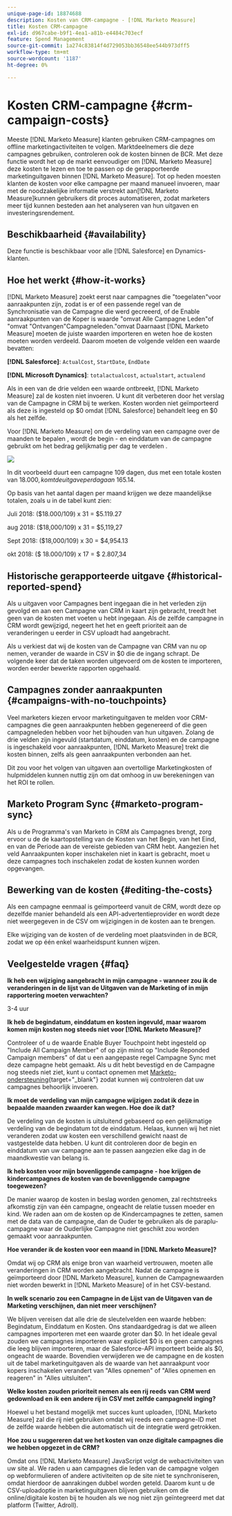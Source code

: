 ```yaml
---
unique-page-id: 18874688
description: Kosten van CRM-campagne - [!DNL Marketo Measure]
title: Kosten CRM-campagne
exl-id: d967cabe-b9f1-4ea1-a81b-e4484c703ecf
feature: Spend Management
source-git-commit: 1a274c83814f4d729053bb36548ee544b973dff5
workflow-type: tm+mt
source-wordcount: '1187'
ht-degree: 0%

---
```


# Kosten CRM-campagne {#crm-campaign-costs}

Meeste [!DNL Marketo Measure] klanten gebruiken CRM-campagnes om offline marketingactiviteiten te volgen. Marktdeelnemers die deze campagnes gebruiken, controleren ook de kosten binnen de BCR. Met deze functie wordt het op de markt eenvoudiger om [!DNL Marketo Measure] deze kosten te lezen en toe te passen op de gerapporteerde marketinguitgaven binnen [!DNL Marketo Measure]. Tot op heden moesten klanten de kosten voor elke campagne per maand manueel invoeren, maar met de noodzakelijke informatie verstrekt aan[!DNL Marketo Measure]kunnen gebruikers dit proces automatiseren, zodat marketers meer tijd kunnen besteden aan het analyseren van hun uitgaven en investeringsrendement.

## Beschikbaarheid {#availability}

Deze functie is beschikbaar voor alle [!DNL Salesforce] en Dynamics-klanten.

## Hoe het werkt {#how-it-works}

[!DNL Marketo Measure] zoekt eerst naar campagnes die &quot;toegelaten&quot;voor aanraakpunten zijn, zodat is er of een passende regel van de Synchronisatie van de Campagne die werd gecreeerd, of de Enable aanraakpunten van de Koper is waarde &quot;omvat Alle Campagne Leden&quot;of &quot;omvat &quot;Ontvangen&quot;Campagneleden.&quot;omvat Daarnaast [!DNL Marketo Measure] moeten de juiste waarden importeren en weten hoe de kosten moeten worden verdeeld. Daarom moeten de volgende velden een waarde bevatten:

**[!DNL Salesforce]**: `ActualCost`, `StartDate`, `EndDate`

**[!DNL Microsoft Dynamics]**: `totalactualcost`, `actualstart`, `actualend`

Als in een van de drie velden een waarde ontbreekt, [!DNL Marketo Measure] zal de kosten niet invoeren. U kunt dit verbeteren door het verslag van de Campagne in CRM bij te werken. Kosten worden niet geïmporteerd als deze is ingesteld op $0 omdat [!DNL Salesforce] behandelt leeg en $0 als het zelfde.

Voor [!DNL Marketo Measure] om de verdeling van een campagne over de maanden te bepalen , wordt de begin - en einddatum van de campagne gebruikt om het bedrag gelijkmatig per dag te verdelen .

![](assets/1.jpg)

In dit voorbeeld duurt een campagne 109 dagen, dus met een totale kosten van $18.000, komt de uitgave per dag aan ~$165.14.

Op basis van het aantal dagen per maand krijgen we deze maandelijkse totalen, zoals u in de tabel kunt zien:

Juli 2018: ($18.000/109) x 31 = $5.119.27

aug 2018: ($18,000/109) x 31 = $5,119,27

Sept 2018: ($18,000/109) x 30 = $4,954.13

okt 2018: ($ 18.000/109) x 17 = $ 2.807,34

## Historische gerapporteerde uitgave {#historical-reported-spend}

Als u uitgaven voor Campagnes bent ingegaan die in het verleden zijn gevolgd en aan een Campagne van CRM in kaart zijn gebracht, treedt het geen van de kosten met voeten u hebt ingegaan. Als de zelfde campagne in CRM wordt gewijzigd, negeert het het en geeft prioriteit aan de veranderingen u eerder in CSV uploadt had aangebracht.

Als u verkiest dat wij de kosten van de Campagne van CRM van nu op nemen, verander de waarde in CSV in $0 die de ingang schrapt. De volgende keer dat de taken worden uitgevoerd om de kosten te importeren, worden eerder bewerkte rapporten opgehaald.

## Campagnes zonder aanraakpunten {#campaigns-with-no-touchpoints}

Veel marketers kiezen ervoor marketinguitgaven te melden voor CRM-campagnes die geen aanraakpunten hebben gegenereerd of die geen campagneleden hebben voor het bijhouden van hun uitgaven. Zolang de drie velden zijn ingevuld (startdatum, einddatum, kosten) en de campagne is ingeschakeld voor aanraakpunten, [!DNL Marketo Measure] trekt die kosten binnen, zelfs als geen aanraakpunten verbonden aan het.

Dit zou voor het volgen van uitgaven aan overtollige Marketingkosten of hulpmiddelen kunnen nuttig zijn om dat omhoog in uw berekeningen van het ROI te rollen.

## Marketo Program Sync {#marketo-program-sync}

Als u de Programma&#39;s van Marketo in CRM als Campagnes brengt, zorg ervoor u de de kaartopstelling van de Kosten van het Begin, van het Eind, en van de Periode aan de vereiste gebieden van CRM hebt. Aangezien het veld Aanraakpunten koper inschakelen niet in kaart is gebracht, moet u deze campagnes toch inschakelen zodat de kosten kunnen worden opgevangen.

## Bewerking van de kosten {#editing-the-costs}

Als een campagne eenmaal is geïmporteerd vanuit de CRM, wordt deze op dezelfde manier behandeld als een API-advertentieprovider en wordt deze niet weergegeven in de CSV om wijzigingen in de kosten aan te brengen.

Elke wijziging van de kosten of de verdeling moet plaatsvinden in de BCR, zodat we op één enkel waarheidspunt kunnen wijzen.

## Veelgestelde vragen {#faq}

**Ik heb een wijziging aangebracht in mijn campagne - wanneer zou ik de veranderingen in de lijst van de Uitgaven van de Marketing of in mijn rapportering moeten verwachten?**

3-4 uur

**Ik heb de begindatum, einddatum en kosten ingevuld, maar waarom komen mijn kosten nog steeds niet voor [!DNL Marketo Measure]?**

Controleer of u de waarde Enable Buyer Touchpoint hebt ingesteld op &quot;Include All Campaign Member&quot; of op zijn minst op &quot;Include Reponded Campaign members&quot; of dat u een aangepaste regel Campagne Sync met deze campagne hebt gemaakt. Als u dit hebt bevestigd en de Campagne nog steeds niet ziet, kunt u contact opnemen met [Marketo-ondersteuning](https://nation.marketo.com/t5/support/ct-p/Support){target="_blank"} zodat kunnen wij controleren dat uw campagnes behoorlijk invoeren.

**Ik moet de verdeling van mijn campagne wijzigen zodat ik deze in bepaalde maanden zwaarder kan wegen. Hoe doe ik dat?**

De verdeling van de kosten is uitsluitend gebaseerd op een gelijkmatige verdeling van de begindatum tot de einddatum. Helaas, kunnen wij het niet veranderen zodat uw kosten een verschillend gewicht naast de vastgestelde data hebben. U kunt dit controleren door de begin en einddatum van uw campagne aan te passen aangezien elke dag in de maandkwestie van belang is.

**Ik heb kosten voor mijn bovenliggende campagne - hoe krijgen de kindercampagnes de kosten van de bovenliggende campagne toegewezen?**

De manier waarop de kosten in beslag worden genomen, zal rechtstreeks afkomstig zijn van één campagne, ongeacht de relatie tussen moeder en kind. We raden aan om de kosten op de Kindercampagnes te zetten, samen met de data van de campagne, dan de Ouder te gebruiken als de paraplu-campagne waar de Ouderlijke Campagne niet geschikt zou worden gemaakt voor aanraakpunten.

**Hoe verander ik de kosten voor een maand in [!DNL Marketo Measure]?**

Omdat wij op CRM als enige bron van waarheid vertrouwen, moeten alle veranderingen in CRM worden aangebracht. Nadat de campagne is geïmporteerd door [!DNL Marketo Measure], kunnen de Campagnewaarden niet worden bewerkt in [!DNL Marketo Measure] of in het CSV-bestand.

**In welk scenario zou een Campagne in de Lijst van de Uitgaven van de Marketing verschijnen, dan niet meer verschijnen?**

We blijven vereisen dat alle drie de sleutelvelden een waarde hebben: Begindatum, Einddatum en Kosten. Ons standaardgedrag is dat we alleen campagnes importeren met een waarde groter dan $0. In het ideale geval zouden we campagnes importeren waar expliciet $0 is en geen campagnes die leeg blijven importeren, maar de Salesforce-API importeert beide als $0, ongeacht de waarde. Bovendien verwijderen we de campagne en de kosten uit de tabel marketinguitgaven als de waarde van het aanraakpunt voor kopers inschakelen verandert van &quot;Alles opnemen&quot; of &quot;Alles opnemen en reageren&quot; in &quot;Alles uitsluiten&quot;.

**Welke kosten zouden prioriteit nemen als een rij reeds van CRM werd gedownload en ik een andere rij in CSV met zelfde campagneId inging?**

Hoewel u het bestand mogelijk met succes kunt uploaden, [!DNL Marketo Measure] zal die rij niet gebruiken omdat wij reeds een campagne-ID met de zelfde waarde hebben die automatisch uit de integratie werd getrokken.

**Hoe zou u suggereren dat we het kosten van onze digitale campagnes die we hebben opgezet in de CRM?**

Omdat ons [!DNL Marketo Measure] JavaScript volgt de webactiviteiten van uw site al. We raden u aan campagnes die leden van de campagne volgen op webformulieren of andere activiteiten op de site niet te synchroniseren, omdat hierdoor de aanrakingen dubbel worden geteld. Daarom kunt u de CSV-uploadoptie in marketinguitgaven blijven gebruiken om die online/digitale kosten bij te houden als we nog niet zijn geïntegreerd met dat platform (Twitter, Adroll).

